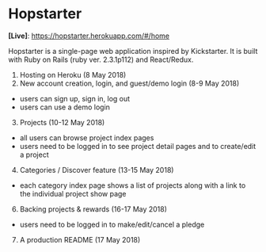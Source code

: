 # Hopstarter

**[Live]**: https://hopstarter.herokuapp.com/#/home

Hopstarter is a single-page web application inspired by Kickstarter. It is built with Ruby on Rails (ruby ver. 2.3.1p112) and React/Redux.

1. Hosting on Heroku (8 May 2018)   
2. New account creation, login, and guest/demo login (8-9 May 2018)   
* users can sign up, sign in, log out   
* users can use a demo login   
3. Projects (10-12 May 2018)   
* all users can browse project index pages   
* users need to be logged in to see project detail pages and to create/edit a project   
4. Categories / Discover feature (13-15 May 2018)      
* each category index page shows a list of projects along with a link to the individual project show page
6. Backing projects & rewards (16-17 May 2018)   
* users need to be logged in to make/edit/cancel a pledge  
7. A production README (17 May 2018)     
